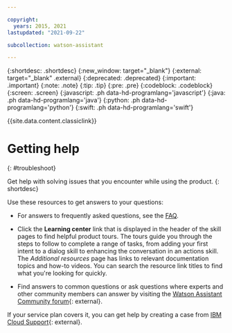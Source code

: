```yaml
---

copyright:
  years: 2015, 2021
lastupdated: "2021-09-22"

subcollection: watson-assistant

---
```


{:shortdesc: .shortdesc}
{:new_window: target="_blank"}
{:external: target="_blank" .external}
{:deprecated: .deprecated}
{:important: .important}
{:note: .note}
{:tip: .tip}
{:pre: .pre}
{:codeblock: .codeblock}
{:screen: .screen}
{:javascript: .ph data-hd-programlang='javascript'}
{:java: .ph data-hd-programlang='java'}
{:python: .ph data-hd-programlang='python'}
{:swift: .ph data-hd-programlang='swift'}

{{site.data.content.classiclink}}

# Getting help
{: #troubleshoot}

Get help with solving issues that you encounter while using the product.
{: shortdesc}

Use these resources to get answers to your questions:

- For answers to frequently asked questions, see the [FAQ](/docs/assistant?topic=assistant-faqs).

- Click the **Learning center** link that is displayed in the header of the skill pages to find helpful product tours. The tours guide you through the steps to follow to complete a range of tasks, from adding your first intent to a dialog skill to enhancing the conversation in an actions skill. The *Additional resources* page has links to relevant documentation topics and how-to videos. You can search the resource link titles to find what you're looking for quickly.

- Find answers to common questions or ask questions where experts and other community members can answer by visiting the [Watson Assistant Community forum](https://community.ibm.com/community/user/watsonapps/communities/community-home/digestviewer?communitykey=7a3dc5ba-3018-452d-9a43-a49dc6819633&tab=digestviewer){: external}.

If your service plan covers it, you can get help by creating a case from [IBM Cloud Support](https://cloud.ibm.com/unifiedsupport/supportcenter){: external}.
